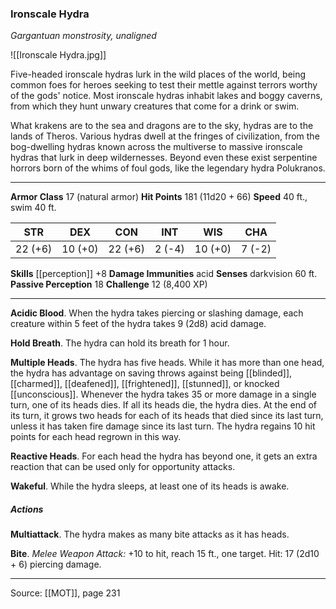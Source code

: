 ### Ironscale Hydra
_Gargantuan monstrosity, unaligned_

![[Ironscale Hydra.jpg]]

Five-headed ironscale hydras lurk in the wild places of the world, being common foes for heroes seeking to test their mettle against terrors worthy of the gods' notice. Most ironscale hydras inhabit lakes and boggy caverns, from which they hunt unwary creatures that come for a drink or swim.

What krakens are to the sea and dragons are to the sky, hydras are to the lands of Theros. Various hydras dwell at the fringes of civilization, from the bog-dwelling hydras known across the multiverse to massive ironscale hydras that lurk in deep wildernesses. Beyond even these exist serpentine horrors born of the whims of foul gods, like the legendary hydra Polukranos.




---

**Armor Class** 17 (natural armor)
**Hit Points** 181 (11d20 + 66)
**Speed** 40 ft., swim 40 ft.

| STR     | DEX     | CON     | INT     | WIS     | CHA     |
|---------|---------|---------|---------|---------|---------|
| 22 (+6) | 10 (+0) | 22 (+6) | 2 (-4) | 10 (+0) | 7 (-2) |

**Skills** [[perception]] +8
**Damage Immunities** acid
**Senses** darkvision 60 ft.
**Passive Perception** 18
**Challenge** 12 (8,400 XP)

---

**Acidic Blood**. When the hydra takes piercing or slashing damage, each creature within 5 feet of the hydra takes 9 (2d8) acid damage.

**Hold Breath**. The hydra can hold its breath for 1 hour.

**Multiple Heads**. The hydra has five heads. While it has more than one head, the hydra has advantage on saving throws against being [[blinded]], [[charmed]], [[deafened]], [[frightened]], [[stunned]], or knocked [[unconscious]]. Whenever the hydra takes 35 or more damage in a single turn, one of its heads dies. If all its heads die, the hydra dies. At the end of its turn, it grows two heads for each of its heads that died since its last turn, unless it has taken fire damage since its last turn. The hydra regains 10 hit points for each head regrown in this way.

**Reactive Heads**. For each head the hydra has beyond one, it gets an extra reaction that can be used only for opportunity attacks.

**Wakeful**. While the hydra sleeps, at least one of its heads is awake.

##### Actions
**Multiattack**. The hydra makes as many bite attacks as it has heads.

**Bite**. _Melee Weapon Attack:_ +10 to hit, reach 15 ft., one target. Hit: 17 (2d10 + 6) piercing damage.


---

Source: [[MOT]], page 231